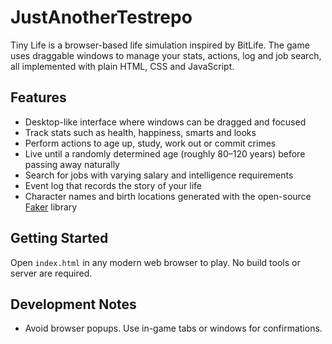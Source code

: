 # JustAnotherTestrepo

Tiny Life is a browser-based life simulation inspired by BitLife. The game uses draggable windows to manage your stats, actions, log and job search, all implemented with plain HTML, CSS and JavaScript.

## Features
- Desktop-like interface where windows can be dragged and focused
- Track stats such as health, happiness, smarts and looks
- Perform actions to age up, study, work out or commit crimes
- Live until a randomly determined age (roughly 80–120 years) before passing away naturally
- Search for jobs with varying salary and intelligence requirements
- Event log that records the story of your life
- Character names and birth locations generated with the open-source [Faker](https://fakerjs.dev) library

## Getting Started
Open `index.html` in any modern web browser to play. No build tools or server are required.

## Development Notes
- Avoid browser popups. Use in-game tabs or windows for confirmations.


